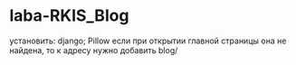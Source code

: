 ﻿# laba-RKIS_Blog
установить: django; Pillow
если при открытии главной страницы она не найдена, то к адресу нужно добавить blog/
